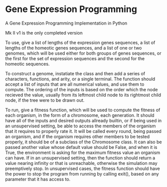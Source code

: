 # Gene Expression Programming
A Gene Expression Programming Implementation in Python

Mk II v1 is the only completed version

To use, give a list of lengths of the expression genes sequences,
a list of lengths of the homeotic genes sequences,
and a list of one or two genomes, which will be used either for both
groups of genes sequences, or the first for the set of expression sequences
and the second for the homeotic sequences.

To construct a genome, instatiate the class and then add a series of
characters, functions, and arity, or a single terminal. The function should accept a list of
inputs that are all numerical values, and use them to compute.
The ordering of the inputs is based on the order which the node recieved the value,
usually from its leftmost child node to its rightmost child node, if the tree were to be drawn out.

To run, give a fitness function, which will be used to compute the fitness of each organism,
in the form of a chromosome, each generation.
It should have all of the inputs and desired outputs allready builtin, or if being used in an
unsupervised setting, be able to access the members of the organism that it requires to properly rate it.
It will be called every round, being passed an organism, and if the organism requires other members to
be tested properly, it should be of a subclass of the Chromosome class.
It can also be passed another value whose default value should be False, and when it is True,
the environment is asking for the maximum fitness value an organism can have.
If in an unsupervised setting, then the function should return a value nearing infinity or that is unreachable,
otherwise the simulation may preemptively stop. In unsupervised cases, the fitness function should have the power
to stop the program from running by calling exit(), based on any parameter that it has access to.
